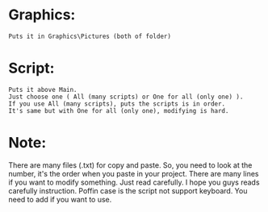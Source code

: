 # Graphics:
	Puts it in Graphics\Pictures (both of folder)

# Script:
	Puts it above Main. 
	Just choose one ( All (many scripts) or One for all (only one) ).
	If you use All (many scripts), puts the scripts is in order.
	It's same but with One for all (only one), modifying is hard.

# Note:

There are many files (.txt) for copy and paste. So, you need to look at the number, it's the order when you paste in your project.
There are many lines if you want to modify something. Just read carefully.
I hope you guys reads carefully instruction.
Poffin case is the script not support keyboard. You need to add if you want to use.